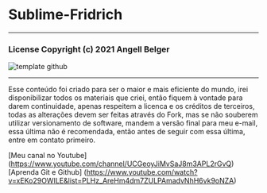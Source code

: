 # Sublime-Fridrich
 ***
### License Copyright (c) 2021 Angell Belger
![template github](https://user-images.githubusercontent.com/82967046/116450089-4639f780-a831-11eb-9673-4b18a47c4e91.png)
***
Esse conteúdo foi criado para ser o maior e mais eficiente do mundo, irei disponibilizar todos os materiais que criei, então fiquem à vontade para darem continuidade, apenas respeitem a licenca e os créditos de terceiros, todas as alterações devem ser feitas através do Fork, mas se não souberem utilizar versionamento de software, mandem a versão final para meu e-mail, essa última não é recomendada, então antes de seguir com essa última, entre em contato primeiro.

[Meu canal no Youtube] (https://www.youtube.com/channel/UCGeoyJiMvSaJ8m3APL2rGvQ)
[Aprenda Git e Github] (https://www.youtube.com/watch?v=xEKo29OWILE&list=PLHz_AreHm4dm7ZULPAmadvNhH6vk9oNZA)
